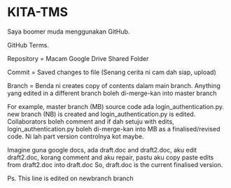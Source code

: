 # KITA-TMS
Saya boomer muda menggunakan GitHub.

GitHub Terms.

Repository = Macam Google Drive Shared Folder

Commit = Saved changes to file (Senang cerita ni cam dah siap, upload)

Branch = Benda ni creates copy of contents dalam main branch. Anything yang edited in a different branch boleh di-merge-kan into master branch

For example, master branch (MB) source code ada login_authentication.py.
new branch (NB) is created and login_authentication.py is edited. Collaborators boleh comment and if dah setuju with edits, login_authentication.py boleh di-merge-kan into
MB as a finalised/revised code. Ni lah part version controlnya kot maybe.

Imagine guna google docs, ada draft.doc and draft2.doc, aku edit draft2.doc, korang comment and aku repair, pastu aku copy paste edits from draft2.doc into draft.doc
So, draft.doc is the current finalised version.

Ps. This line is edited on newbranch branch
